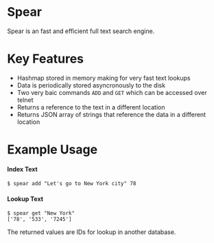 # Spear

Spear is an fast and efficient full text search engine. 

# Key Features

- Hashmap stored in memory making for very fast text lookups
- Data is periodically stored asyncronously to the disk
- Two very baic commands `ADD` and `GET` which can be accessed over telnet
- Returns a reference to the text in a different location
- Returns JSON array of strings that reference the data in a different location

# Example Usage

#### Index Text

```
$ spear add "Let's go to New York city" 78
```

#### Lookup Text

```
$ spear get "New York"
['78', '533', '7245']
```

The returned values are IDs for lookup in another database. 
